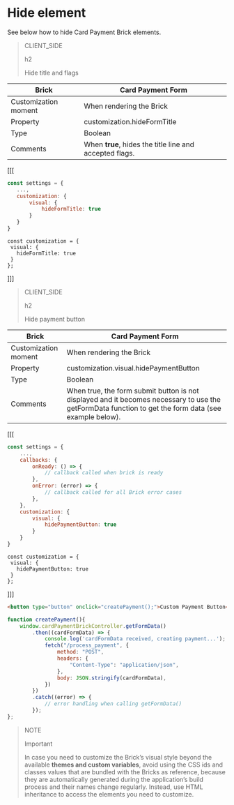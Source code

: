 # Hide element

See below how to hide Card Payment Brick elements.

> CLIENT_SIDE
>
> h2
>
> Hide title and flags

| Brick  | Card Payment Form  |
| --- | --- |
| Customization moment  | When rendering the Brick  |
| Property  | customization.hideFormTitle  |
| Type  | Boolean  |
| Comments  | When **true**, hides the title line and accepted flags.  |

[[[
```Javascript
const settings = {
   ...,
   customization: {
       visual: {
           hideFormTitle: true
       }
   }
}
```
```react-jsx
const customization = {
 visual: {
   hideFormTitle: true
 }
};
```
]]]

> CLIENT_SIDE
>
> h2
>
> Hide payment button

| Brick  | Card Payment Form  |
| --- | --- |
| Customization moment  | When rendering the Brick  |
| Property  | customization.visual.hidePaymentButton  |
| Type  | Boolean  |
| Comments  | When true, the form submit button is not displayed and it becomes necessary to use the getFormData function to get the form data (see example below). |

[[[
```Javascript
const settings = {
    ...,
    callbacks: {
        onReady: () => {
            // callback called when brick is ready
        },
        onError: (error) => { 
            // callback called for all Brick error cases
        },
    },
    customization: {
        visual: {
            hidePaymentButton: true
        }
    }
}
```
```react-jsx
const customization = {
 visual: {
   hidePaymentButton: true
 }
};
```
]]]

```html
<button type="button" onclick="createPayment();">Custom Payment Button</button>
```

```Javascript
function createPayment(){
    window.cardPaymentBrickController.getFormData()
        .then((cardFormData) => {
            console.log('cardFormData received, creating payment...');
            fetch("/process_payment", {
                method: "POST",
                headers: {
                    "Content-Type": "application/json",
                },
                body: JSON.stringify(cardFormData),
            })
        })
        .catch((error) => {
            // error handling when calling getFormData()
        });
};
```

> NOTE
>
> Important
> 
> In case you need to customize the Brick’s visual style beyond the available **themes and custom variables**, avoid using the CSS ids and classes values that are bundled with the Bricks as reference, because they are automatically generated during the application’s build process and their names change regularly. Instead, use HTML inheritance to access the elements you need to customize.